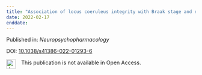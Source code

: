 ```yaml
---
title: "Association of locus coeruleus integrity with Braak stage and neuropsychiatric symptom severity in Alzheimer’s disease"
date: 2022-02-17
enddate:
---
```


Published in: *Neuropsychopharmacology*

DOI: [10.1038/s41386-022-01293-6](https://doi.org/10.1038/s41386-022-01293-6)

<img src="https://upload.wikimedia.org/wikipedia/commons/thumb/0/0e/Closed_Access_logo_transparent.svg/1200px-Closed_Access_logo_transparent.svg.png" alt="drawing" width="25" align="left"/> &nbsp;&nbsp;&nbsp;This publication is not available in Open Access.


